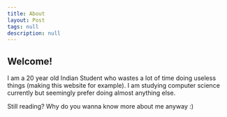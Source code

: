 ```yaml
---
title: About
layout: Post
tags: null
description: null
---
```


## Welcome!

I am a 20 year old Indian Student who wastes a lot of time doing useless things (making this website for example). I am studying computer science currently but seemingly prefer doing almost anything else.

Still reading? Why do you wanna know more about me anyway :)